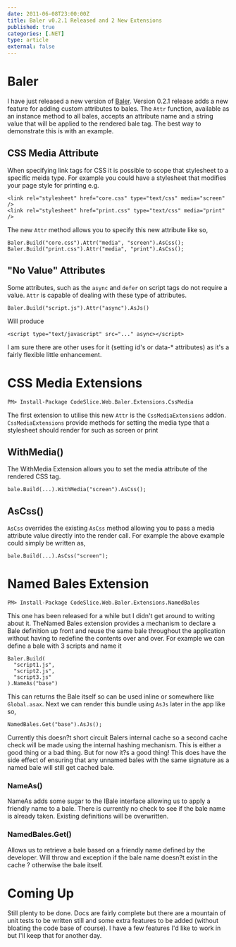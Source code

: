 ```yaml
---
date: 2011-06-08T23:00:00Z
title: Baler v0.2.1 Released and 2 New Extensions
published: true
categories: [.NET]
type: article
external: false
---
```

<h1>Baler</h1><p>I have just released a new version of <a href="http://yobriefca.se/projects/baler">Baler</a>.  Version 0.2.1 release adds a new feature for adding custom attributes to bales.  The <code>Attr</code> function, available as an instance method to all bales, accepts an attribute name and a string value that will be applied to the rendered bale tag.  The best way to demonstrate this is with an example.</p><h2><span class="caps">CSS</span> Media Attribute</h2><p>When specifying link tags for <span class="caps">CSS</span> it is possible to scope that stylesheet to a specific meida type.  For example you could have a stylesheet that modifies your page style for printing e.g.</p><p class="minimal-gist"><div class="highlight"><pre><code><span class="o">&lt;</span><span class="nt">link</span> <span class="nt">rel</span><span class="o">=</span><span class="s2">"stylesheet"</span> <span class="nt">href</span><span class="o">=</span><span class="s2">"core.css"</span> <span class="nt">type</span><span class="o">=</span><span class="s2">"text/css"</span> <span class="nt">media</span><span class="o">=</span><span class="s2">"screen"</span> <span class="o">/&gt;</span> 
<span class="o">&lt;</span><span class="nt">link</span> <span class="nt">rel</span><span class="o">=</span><span class="s2">"stylesheet"</span> <span class="nt">href</span><span class="o">=</span><span class="s2">"print.css"</span> <span class="nt">type</span><span class="o">=</span><span class="s2">"text/css"</span> <span class="nt">media</span><span class="o">=</span><span class="s2">"print"</span> <span class="o">/&gt;</span> 
</code></pre></div>
</p><p>The new <code>Attr</code> method allows you to specify this new attribute like so,</p><p class="minimal-gist"></p><div class="highlight"><pre><code><span class="n">Baler</span><span class="p">.</span><span class="n">Build</span><span class="p">(</span><span class="s">"core.css"</span><span class="p">).</span><span class="n">Attr</span><span class="p">(</span><span class="s">"media"</span><span class="p">,</span> <span class="s">"screen"</span><span class="p">).</span><span class="n">AsCss</span><span class="p">();</span>
<span class="n">Baler</span><span class="p">.</span><span class="n">Build</span><span class="p">(</span><span class="s">"print.css"</span><span class="p">).</span><span class="n">Attr</span><span class="p">(</span><span class="s">"media"</span><span class="p">,</span> <span class="s">"print"</span><span class="p">).</span><span class="n">AsCss</span><span class="p">();</span>
</code></pre></div>
<h2>"No Value" Attributes</h2><p>Some attributes, such as the <code>async</code> and <code>defer</code> on script tags do not require a value.  <code>Attr</code> is capable of dealing with these type of attributes.</p><p class="minimal-gist"></p><div class="highlight"><pre><code><span class="nx">Baler</span><span class="p">.</span><span class="nx">Build</span><span class="p">(</span><span class="s2">"script.js"</span><span class="p">).</span><span class="nx">Attr</span><span class="p">(</span><span class="s2">"async"</span><span class="p">).</span><span class="nx">AsJs</span><span class="p">()</span>
</code></pre></div>
<p>Will produce</p><p class="minimal-gist"></p><div class="highlight"><pre><code><span class="nt">&lt;script </span><span class="na">type=</span><span class="s">"text/javascript"</span> <span class="na">src=</span><span class="s">"..."</span> <span class="na">async</span><span class="nt">&gt;&lt;/script&gt;</span>
</code></pre></div>
<p>I am sure there are other uses for it (setting id's or data-* attributes) as it's a fairly flexible little enhancement.</p><h1><span class="caps">CSS</span> Media Extensions</h1><pre><code>PM&gt; Install-Package CodeSlice.Web.Baler.Extensions.CssMedia</code></pre><p>The first extension to utilise this new <code>Attr</code> is the <code>CssMediaExtensions</code> addon. <code>CssMediaExtensions</code> provide methods for setting the media type that a stylesheet should render for such as screen or print</p><h2>WithMedia()</h2><p>The WithMedia Extension allows you to set the media attribute of the rendered <span class="caps">CSS</span> tag.</p><p class="minimal-gist"></p><div class="highlight"><pre><code><span class="n">bale</span><span class="p">.</span><span class="n">Build</span><span class="p">(...).</span><span class="n">WithMedia</span><span class="p">(</span><span class="s">"screen"</span><span class="p">).</span><span class="n">AsCss</span><span class="p">();</span>
</code></pre></div>
<h2>AsCss()</h2><p><code>AsCss</code> overrides the existing <code>AsCss</code> method allowing you to pass a media attribute value directly into the render call. For example the above example could simply be written as,</p><p class="minimal-gist"></p><div class="highlight"><pre><code><span class="n">bale</span><span class="p">.</span><span class="n">Build</span><span class="p">(...).</span><span class="n">AsCss</span><span class="p">(</span><span class="s">"screen"</span><span class="p">);</span>
</code></pre></div>
<h1>Named Bales Extension</h1><pre><code>PM&gt; Install-Package CodeSlice.Web.Baler.Extensions.NamedBales</code></pre><p>This one has been released for a while but I didn't get around to writing about it. TheNamed Bales extension provides a mechanism to declare a Bale definition up front and reuse the same bale throughout the application without having to redefine the contents over and over. For example we can define a bale with 3 scripts and name it</p><p class="minimal-gist"></p><div class="highlight"><pre><code><span class="n">Baler</span><span class="p">.</span><span class="n">Build</span><span class="p">(</span>
  <span class="s">"script1.js"</span><span class="p">,</span> 
  <span class="s">"script2.js"</span><span class="p">,</span> 
  <span class="s">"script3.js"</span>
<span class="p">).</span><span class="n">NameAs</span><span class="p">(</span><span class="s">"base"</span><span class="p">)</span>
</code></pre></div>
<p>This can returns the Bale itself so can be used inline or somewhere like <code>Global.asax</code>. Next we can render this bundle using <code>AsJs</code> later in the app like so,</p><p class="minimal-gist"></p><div class="highlight"><pre><code><span class="n">NamedBales</span><span class="p">.</span><span class="n">Get</span><span class="p">(</span><span class="s">"base"</span><span class="p">).</span><span class="n">AsJs</span><span class="p">();</span>
</code></pre></div>
<p>Currently this doesn?t short circuit Balers internal cache so a second cache check will be made using the internal hashing mechanism. This is either a good thing or a bad thing. But for now it?s a good thing! This does have the side effect of ensuring that any unnamed bales with the same signature as a named bale will still get cached bale.</p><h3>NameAs()</h3><p>NameAs adds some sugar to the IBale interface allowing us to apply a friendly name to a bale. There is currently no check to see if the bale name is already taken. Existing definitions will be overwritten.</p><h3>NamedBales.Get()</h3><p>Allows us to retrieve a bale based on a friendly name defined by the developer. Will throw and exception if the bale name doesn?t exist in the cache ? otherwise the bale itself.</p><h1>Coming Up</h1><p>Still plenty to be done.  Docs are fairly complete but there are a mountain of unit tests to be written still and some extra features to be added (without bloating the code base of course).  I have a few features I'd like to work in but I'll keep that for another day.</p>